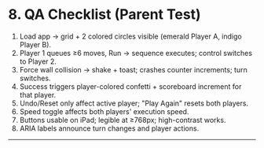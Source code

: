 # 8. QA Checklist (Parent Test)

1. Load app → grid + 2 colored circles visible (emerald Player A, indigo Player B).
2. Player 1 queues ≥6 moves, Run → sequence executes; control switches to Player 2.
3. Force wall collision → shake + toast; crashes counter increments; turn switches.
4. Success triggers player-colored confetti + scoreboard increment for that player.
5. Undo/Reset only affect active player; "Play Again" resets both players.
6. Speed toggle affects both players' execution speed.
7. Buttons usable on iPad; legible at ≥768px; high-contrast works.
8. ARIA labels announce turn changes and player actions.

---
